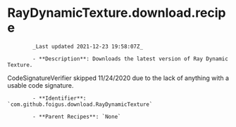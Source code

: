 # RayDynamicTexture.download.recipe

            _Last updated 2021-12-23 19:58:07Z_

            - **Description**: Downloads the latest version of Ray Dynamic Texture.

CodeSignatureVerifier skipped 11/24/2020 due to the lack of anything with a usable code signature.

            - **Identifier**: `com.github.foigus.download.RayDynamicTexture`

            - **Parent Recipes**: `None`
